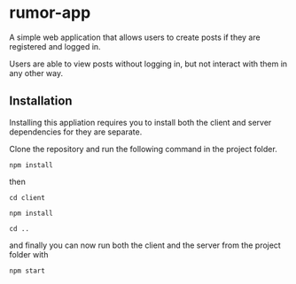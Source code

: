 # rumor-app

A simple web application that allows users to create posts if they are registered and logged in. 

Users are able to view posts without logging in, but not interact with them in any other way.

## Installation
Installing this appliation requires you to install both the client and server dependencies for they are separate.

Clone the repository and run the following command in the project folder.


`npm install`


then


`cd client`

`npm install`

`cd ..`


and finally you can now run both the client and the server from the project folder with

`npm start`
